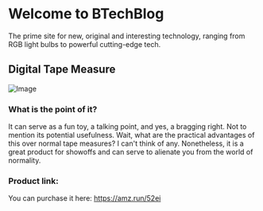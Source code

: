 <script async src="https://pagead2.googlesyndication.com/pagead/js/adsbygoogle.js?client=ca-pub-1346522616150555" crossorigin="anonymous">
</script>

# Welcome to BTechBlog
The prime site for new, original and interesting technology, ranging from RGB light bulbs to powerful cutting-edge tech.
## Digital Tape Measure
![Image](https://m.media-amazon.com/images/I/61JTuFhGUbL._AC_SL1200_.jpg)
### What is the point of it?
It can serve as a fun toy, a talking point, and yes, a bragging right. Not to mention its potential usefulness. Wait, what are the practical advantages of this over normal tape measures? I can't think of any. Nonetheless, it is a great product for showoffs and can serve to alienate you from the world of normality.
### Product link:
You can purchase it here: https://amz.run/52ei
